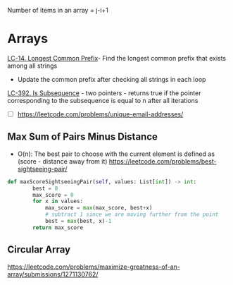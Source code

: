---
---
Number of items in an array = j-i+1

# Arrays 

[LC-14. Longest Common Prefix](</docs/Some Leetcode Questions/LC-14. Longest Common Prefix.md>)- Find the longest common prefix that exists among all strings
- Update the common prefix after checking all strings in each loop

[LC-392. Is Subsequence](</docs/Some Leetcode Questions/LC-392. Is Subsequence.md>)	- two pointers 
	- returns true if the pointer corresponding to the subsequence is equal to n after all iterations

- [ ] https://leetcode.com/problems/unique-email-addresses/



## Max Sum of Pairs Minus Distance
- O(n): The best pair to choose with the current element is defined as (score - distance away from it)
https://leetcode.com/problems/best-sightseeing-pair/
```python
def maxScoreSightseeingPair(self, values: List[int]) -> int:
        best = 0
        max_score = 0
        for x in values:
            max_score = max(max_score, best+x)
            # subtract 1 since we are moving further from the point
            best = max(best, x)-1
        return max_score
```


## Circular Array
https://leetcode.com/problems/maximize-greatness-of-an-array/submissions/1271130762/
